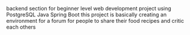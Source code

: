 backend section for beginner level web development project
using PostgreSQL
Java Spring Boot
this project is basically creating an environment for a forum for people to share their food recipes and critic each others 
